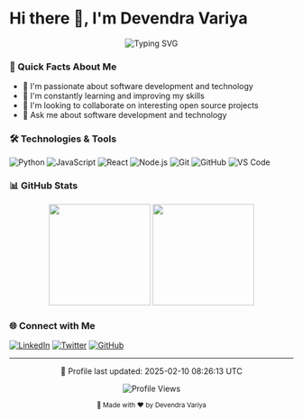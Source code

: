# Hi there 👋, I'm Devendra Variya

<div align="center">
  <img src="https://readme-typing-svg.herokuapp.com?font=Fira+Code&pause=1000&width=435&lines=Software+Developer;Open+Source+Enthusiast;Always+Learning" alt="Typing SVG" />
</div>

### 🌟 Quick Facts About Me
- 🔭 I'm passionate about software development and technology
- 🌱 I'm constantly learning and improving my skills
- 👯 I'm looking to collaborate on interesting open source projects
- 💬 Ask me about software development and technology

### 🛠️ Technologies & Tools
![Python](https://img.shields.io/badge/-Python-3776AB?style=flat-square&logo=Python&logoColor=white)
![JavaScript](https://img.shields.io/badge/-JavaScript-F7DF1E?style=flat-square&logo=javascript&logoColor=black)
![React](https://img.shields.io/badge/-React-61DAFB?style=flat-square&logo=react&logoColor=black)
![Node.js](https://img.shields.io/badge/-Node.js-339933?style=flat-square&logo=node.js&logoColor=white)
![Git](https://img.shields.io/badge/-Git-F05032?style=flat-square&logo=git&logoColor=white)
![GitHub](https://img.shields.io/badge/-GitHub-181717?style=flat-square&logo=github)
![VS Code](https://img.shields.io/badge/-VS%20Code-007ACC?style=flat-square&logo=visual-studio-code)

### 📊 GitHub Stats

<div align="center">
  <img height="180em" src="https://github-readme-stats.vercel.app/api?username=devendravariya&show_icons=true&theme=tokyonight&include_all_commits=true&count_private=true"/>
  <img height="180em" src="https://github-readme-stats.vercel.app/api/top-langs/?username=devendravariya&layout=compact&langs_count=7&theme=tokyonight"/>
</div>

### 🌐 Connect with Me
[![LinkedIn](https://img.shields.io/badge/-LinkedIn-0077B5?style=flat-square&logo=LinkedIn&logoColor=white)](https://linkedin.com/in/devendravariya)
[![Twitter](https://img.shields.io/badge/-Twitter-1DA1F2?style=flat-square&logo=Twitter&logoColor=white)](https://twitter.com/devendravariya)
[![GitHub](https://img.shields.io/badge/-GitHub-181717?style=flat-square&logo=GitHub&logoColor=white)](https://github.com/devendravariya)

---
<div align="center">
  
  📅 Profile last updated: 2025-02-10 08:26:13 UTC
  
  ![Profile Views](https://komarev.com/ghpvc/?username=devendravariya&color=brightgreen)
  
  <sub>💝 Made with ❤️ by Devendra Variya</sub>
</div>
